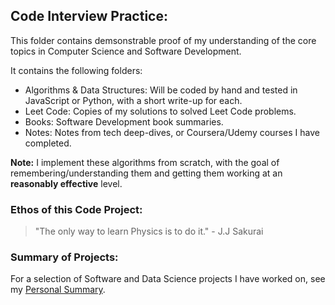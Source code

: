 
## Code Interview Practice:

This folder contains demsonstrable proof of my understanding of the core topics in Computer Science and Software Development.

It contains the following folders:

- Algorithms & Data Structures: Will be coded by hand and tested in JavaScript or Python, with a short write-up for each.
- Leet Code: Copies of my solutions to solved Leet Code problems.
- Books: Software Development book summaries.
- Notes: Notes from tech deep-dives, or Coursera/Udemy courses I have completed.



**Note:** I implement these algorithms from scratch, with the goal of remembering/understanding
them and getting them working at an **reasonably effective** level.


### Ethos of this Code Project:
> "The only way to learn Physics is to do it." - J.J Sakurai

### Summary of Projects:

For a selection of Software and Data Science projects I have worked on, see my [Personal Summary](http://cumulativeparadigms.com/).